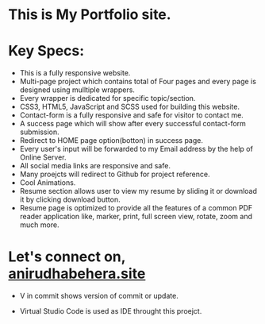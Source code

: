 # This is My Portfolio site.

# Key Specs: 
* This is a fully responsive website.
* Multi-page project which contains total of Four pages and every page is designed using mulltiple wrappers.
* Every wrapper is dedicated for specific topic/section.
* CSS3, HTML5, JavaScript and SCSS used for building this website.
* Contact-form is a fully responsive and safe for visitor to contact me.
* A success page which will show after every successful contact-form submission.
* Redirect to HOME page option(botton) in success page.
* Every user's input will be forwarded to my Email address by the help of Online Server.
* All social media links are responsive and safe.
* Many proejcts will redirect to Github for project reference.
* Cool Animations.
* Resume section allows user to view my resume by sliding it or download it by clicking download button.
* Resume page is optimized to provide all the features of a common PDF reader application like, marker, print, full screen view, rotate, zoom and much more.

# Let's connect on, [anirudhabehera.site](https://anirudhabehera.site/)

* V in commit shows version of commit or update.

* Virtual Studio Code is used as IDE throught this proejct.


